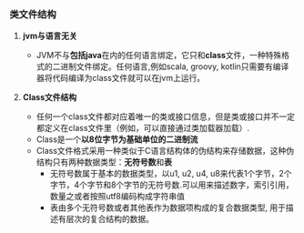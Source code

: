 ### 类文件结构

1. **jvm与语言无关**
	* JVM不与**包括java**在内的任何语言绑定，它只和**class**文件，一种特殊格式的二进制文件绑定。任何语言,例如scala, groovy, kotlin只需要有编译器将代码编译为class文件就可以在jvm上运行。

2. **Class文件结构**
	* 任何一个class文件都对应着唯一的类或接口信息，但是类或接口并不一定都定义在class文件里（例如，可以直接通过类加载器加载）.
	* Class是一个**以8位字节为基础单位的二进制流**
	* Class文件格式采用一种类似于C语言结构体的伪结构来存储数据，这种伪结构只有两种数据类型：**无符号数**和**表**
		* 无符号数属于基本的数据类型，以u1, u2, u4, u8来代表1个字节，2个字节，4个字节和8个字节的无符号数.可以用来描述数字，索引引用，数量之或者按照utf8编码构成字符串值
		* 表由多个无符号数或者其他表作为数据项构成的复合数据类型, 用于描述有层次的复合结构的数据。
	
